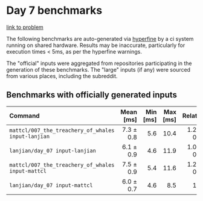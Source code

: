 # Day 7 benchmarks

[link to problem](http://adventofcode.com/2021/day/7)

The following benchmarks are auto-generated via [hyperfine](https://github.com/sharkdp/hyperfine) by a ci system running on shared hardware. Results may be inaccurate, particularly for execution times < 5ms, as per the hyperfine warnings.

The "official" inputs were aggregated from repositories participating in the generation of these benchmarks. The "large" inputs (if any) were sourced from various places, including the subreddit.

## Benchmarks with officially generated inputs
| Command | Mean [ms] | Min [ms] | Max [ms] | Relative |
|:---|---:|---:|---:|---:|
| `mattcl/007_the_treachery_of_whales input-lanjian` | 7.3 ± 0.8 | 5.6 | 10.4 | 1.22 ± 0.19 |
| `lanjian/day_07 input-lanjian` | 6.1 ± 0.9 | 4.6 | 11.9 | 1.03 ± 0.19 |
| `mattcl/007_the_treachery_of_whales input-mattcl` | 7.5 ± 0.9 | 5.4 | 11.6 | 1.25 ± 0.20 |
| `lanjian/day_07 input-mattcl` | 6.0 ± 0.7 | 4.6 | 8.5 | 1.00 |
